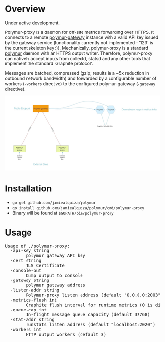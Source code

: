 # Overview

Under active development.

Polymur-proxy is a daemon for off-site metrics forwarding over HTTPS. It connects to a remote [polymur-gateway](https://github.com/jamiealquiza/polymur/tree/master/cmd/polymur-gateway) instance with a valid API key issued by the gateway service (functionality currently not implemented - '123' is the current skeleton key :)). Mechanically, polymur-proxy is a standard [polymur](https://github.com/jamiealquiza/polymur) daemon with an HTTPS output writer. Therefore, polymur-proxy can natively accept inputs from collectd, statsd and any other tools that implement the standard 'Graphite protocol'.

Messages are batched, compressed (gzip; results in a ~5x reduction in outbound network bandwidth) and forwarded by a configurable number of workers (`-workers` directive) to the configured polymur-gateway (`-gateway` directive).

![ScreenShot](https://raw.githubusercontent.com/jamiealquiza/catpics/master/polymur-proxy-gateway.jpg)

# Installation

- `go get github.com/jamiealquiza/polymur`
- `go install github.com/jamiealquiza/polymur/cmd/polymur-proxy`
- Binary will be found at `$GOPATH/bin/polymur-proxy`

# Usage

<pre>
Usage of ./polymur-proxy:
  -api-key string
        polymur gateway API key
  -cert string
        TLS Certificate
  -console-out
        Dump output to console
  -gateway string
        polymur gateway address
  -listen-addr string
        Polymur-proxy listen address (default "0.0.0.0:2003")
  -metrics-flush int
        Graphite flush interval for runtime metrics (0 is disabled)
  -queue-cap int
        In-flight message queue capacity (default 32768)
  -stat-addr string
        runstats listen address (default "localhost:2020")
  -workers int
        HTTP output workers (default 3)
</pre>
